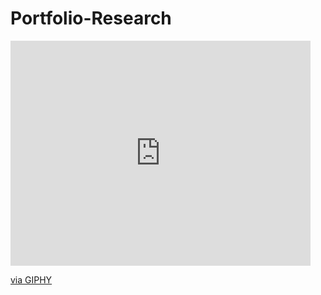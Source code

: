 # Portfolio-Research
<iframe src="https://giphy.com/embed/l46Cy1rHbQ92uuLXa" width="480" height="360" frameBorder="0" class="giphy-embed" allowFullScreen></iframe><p><a href="https://giphy.com/gifs/analytics-pixelmonkeys-tony-babel-l46Cy1rHbQ92uuLXa">via GIPHY</a></p>
